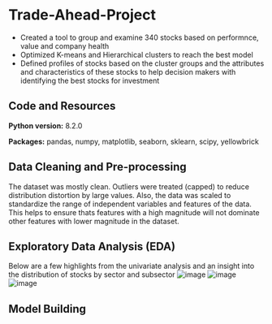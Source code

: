 # Trade-Ahead-Project
* Created a tool to group and examine 340 stocks based on performnce, value and company health
* Optimized K-means and Hierarchical clusters to reach the best model
* Defined profiles of stocks based on the cluster groups and the attributes and characteristics of these stocks to help decision makers with identifying the best stocks for investment

## Code and Resources 
**Python version:** 8.2.0

**Packages:** pandas, numpy, matplotlib, seaborn, sklearn, scipy, yellowbrick

## Data Cleaning and Pre-processing 
The dataset was mostly clean. Outliers were treated (capped) to reduce distribution distortion by large values. Also, the data was scaled to standardize the range of independent variables and features of the data. This helps to ensure thats features with a high magnitude will not dominate other features with lower magnitude in the dataset.
## Exploratory Data Analysis (EDA)
Below are a few highlights from the univariate analysis and an insight into the distribution of stocks by sector and subsector
![image](https://github.com/Ariyo347/Trade-Ahead-Project/assets/113588909/badcc40d-3a5b-4387-9118-8a26353b9bc2)
![image](https://github.com/Ariyo347/Trade-Ahead-Project/assets/113588909/7b1bbaaa-71bf-4a12-9b97-57cba5d1724e)
![image](https://github.com/Ariyo347/Trade-Ahead-Project/assets/113588909/0bf766db-d114-4418-a8b8-7b2cc151009a)
## Model Building
